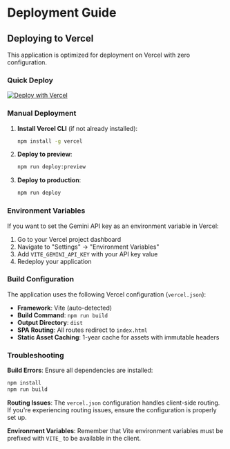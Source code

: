 # Deployment Guide

## Deploying to Vercel

This application is optimized for deployment on Vercel with zero configuration.

### Quick Deploy

[![Deploy with Vercel](https://vercel.com/button)](https://vercel.com/new/clone?repository-url=https://github.com/yaegerbomb42/cal)

### Manual Deployment

1. **Install Vercel CLI** (if not already installed):
   ```bash
   npm install -g vercel
   ```

2. **Deploy to preview**:
   ```bash
   npm run deploy:preview
   ```

3. **Deploy to production**:
   ```bash
   npm run deploy
   ```

### Environment Variables

If you want to set the Gemini API key as an environment variable in Vercel:

1. Go to your Vercel project dashboard
2. Navigate to "Settings" → "Environment Variables"
3. Add `VITE_GEMINI_API_KEY` with your API key value
4. Redeploy your application

### Build Configuration

The application uses the following Vercel configuration (`vercel.json`):

- **Framework**: Vite (auto-detected)
- **Build Command**: `npm run build`
- **Output Directory**: `dist`
- **SPA Routing**: All routes redirect to `index.html`
- **Static Asset Caching**: 1-year cache for assets with immutable headers

### Troubleshooting

**Build Errors**: Ensure all dependencies are installed:
```bash
npm install
npm run build
```

**Routing Issues**: The `vercel.json` configuration handles client-side routing. If you're experiencing routing issues, ensure the configuration is properly set up.

**Environment Variables**: Remember that Vite environment variables must be prefixed with `VITE_` to be available in the client.
